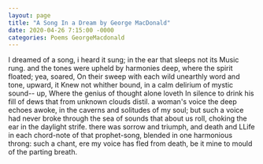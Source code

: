 ```yaml
---
layout: page
title: "A Song In a Dream by George MacDonald"
date: 2020-04-26 7:15:00 -0000
categories: Poems GeorgeMacdonald
---
```

I dreamed of a song, i heard it sung;
in the ear that sleeps not its Music rung.
and the tones were upheld by harmonies deep,
where the spirit floated; yea, soared, On their sweep
with each wild unearthly word and tone,
upward, it Knew not whither bound,
in a calm delirium of mystic sound--
up, Where the genius of thought alone
loveth In silence to drink his fill
of dews that from unknown clouds distil.
a woman's voice the deep echoes awoke,
in the caverns and solitudes of my soul;
but such a voice had never broke
through the sea of sounds that about us roll,
choking the ear in the daylight strife.
there was sorrow and triumph, and death and LLife
in each chord-note of that prophet-song,
blended in one harmonious throng:
such a chant, ere my voice has fled from death,
be it mine to mould of the parting breath.

